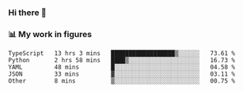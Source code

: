 ### Hi there 👋

### 📊 My work in figures

<!--START_SECTION:waka-->

```text
TypeScript   13 hrs 3 mins   ██████████████████▒░░░░░░   73.61 %
Python       2 hrs 58 mins   ████▒░░░░░░░░░░░░░░░░░░░░   16.73 %
YAML         48 mins         █░░░░░░░░░░░░░░░░░░░░░░░░   04.58 %
JSON         33 mins         ▓░░░░░░░░░░░░░░░░░░░░░░░░   03.11 %
Other        8 mins          ▒░░░░░░░░░░░░░░░░░░░░░░░░   00.75 %
```

<!--END_SECTION:waka-->
